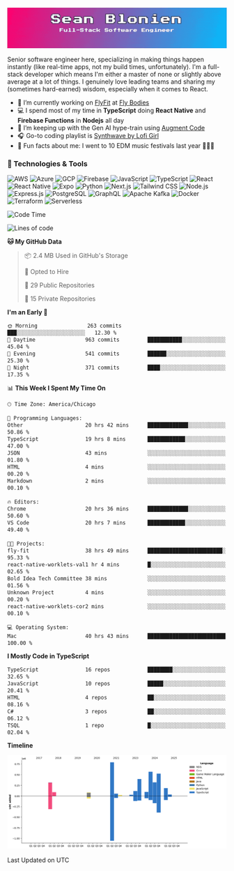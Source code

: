 ![](./assets/banner.gif)

Senior software engineer here, specializing in making things happen instantly (like real-time apps, not my build times, unfortunately). I'm a full-stack developer which means I'm either a master of none or slightly above average at a lot of things. I genuinely love leading teams and sharing my (sometimes hard-earned) wisdom, especially when it comes to React.

- 🏢 I’m currently working on [FlyFit](https://www.fly-bodies.com/flyfit-app) at [Fly Bodies](https://www.fly-bodies.com/)
- 💻 I spend most of my time in **TypeScript** doing **React Native** and **Firebase Functions** in **Nodejs** all day
- 🌱 I’m keeping up with the Gen AI hype-train using [Augment Code](https://www.augmentcode.com/)
- 🎧 Go-to coding playlist is [Synthwave by Lofi Girl](https://open.spotify.com/playlist/1YIe34rcmLjCYpY9wJoM2p?si=dec855ca26434c03)
- 🌈 Fun facts about me: I went to 10 EDM music festivals last year 🕺🏽🪩

### 🔧 Technologies & Tools

![AWS](https://img.shields.io/badge/AWS-FF9900?style=flat&logo=amazonaws&logoColor=white)
![Azure](https://img.shields.io/badge/Azure-0078D4?style=flat&logo=azure&logoColor=white)
![GCP](https://img.shields.io/badge/GCP-1f2937?style=flat&logo=googlecloud&logoColor=4285F4)
![Firebase](https://img.shields.io/badge/Firebase-1f2937?style=flat&logo=firebase&logoColor=FFCA28)
![JavaScript](https://img.shields.io/badge/JavaScript-1f2937?style=flat&logo=javascript&logoColor=F7DF1E)
![TypeScript](https://img.shields.io/badge/TypeScript-1f2937?style=flat&logo=typescript&logoColor=3178C6)
![React](https://img.shields.io/badge/React-1f2937?style=flat&logo=react&logoColor=61DAFB)
![React Native](https://img.shields.io/badge/React_Native-1f2937?style=flat&logo=react&logoColor=61DAFB)
![Expo](https://img.shields.io/badge/Expo-1f2937?style=flat&logo=expo&logoColor=000020)
![Python](https://img.shields.io/badge/Python-1f2937?style=flat&logo=python)
![Next.js](https://img.shields.io/badge/Next.js-1f2937?style=flat&logo=nextdotjs&logoColor=000000)
![Tailwind CSS](https://img.shields.io/badge/Tailwind_CSS-1f2937?style=flat&logo=tailwindcss&logoColor=065F46)
![Node.js](https://img.shields.io/badge/Node.js-1f2937?style=flat&logo=nodedotjs&logoColor=339933)
![Express.js](https://img.shields.io/badge/Express.js-1f2937?style=flat&logo=express&logoColor=000000)
![PostgreSQL](https://img.shields.io/badge/PostgreSQL-1f2937?style=flat&logo=postgresql&logoColor=4169E1)
![GraphQL](https://img.shields.io/badge/GraphQL-1f2937?style=flat&logo=graphql&logoColor=E10098)
![Apache Kafka](https://img.shields.io/badge/Apache_Kafka-1f2937?style=flat&logo=apachekafka&logoColor=231F20)
![Docker](https://img.shields.io/badge/Docker-1f2937?style=flat&logo=docker&logoColor=2496ED)
![Terraform](https://img.shields.io/badge/Terraform-1f2937?style=flat&logo=terraform&logoColor=7B42BC)
![Serverless](https://img.shields.io/badge/Serverless-1f2937?style=flat&logo=serverless&logoColor=FD5750)

<!--START_SECTION:waka-->
![Code Time](http://img.shields.io/badge/Code%20Time-4%2C433%20hrs%204%20mins-blue)

![Lines of code](https://img.shields.io/badge/From%20Hello%20World%20I%27ve%20Written-3.6%20million%20lines%20of%20code-blue)

**🐱 My GitHub Data** 

> 📦 2.4 MB Used in GitHub's Storage 
 > 
> 💼 Opted to Hire
 > 
> 📜 29 Public Repositories 
 > 
> 🔑 15 Private Repositories 
 > 
**I'm an Early 🐤** 

```text
🌞 Morning                263 commits         ███░░░░░░░░░░░░░░░░░░░░░░   12.30 % 
🌆 Daytime                963 commits         ███████████░░░░░░░░░░░░░░   45.04 % 
🌃 Evening                541 commits         ██████░░░░░░░░░░░░░░░░░░░   25.30 % 
🌙 Night                  371 commits         ████░░░░░░░░░░░░░░░░░░░░░   17.35 % 
```


📊 **This Week I Spent My Time On** 

```text
🕑︎ Time Zone: America/Chicago

💬 Programming Languages: 
Other                    20 hrs 42 mins      █████████████░░░░░░░░░░░░   50.86 % 
TypeScript               19 hrs 8 mins       ████████████░░░░░░░░░░░░░   47.00 % 
JSON                     43 mins             ░░░░░░░░░░░░░░░░░░░░░░░░░   01.80 % 
HTML                     4 mins              ░░░░░░░░░░░░░░░░░░░░░░░░░   00.20 % 
Markdown                 2 mins              ░░░░░░░░░░░░░░░░░░░░░░░░░   00.10 % 

🔥 Editors: 
Chrome                   20 hrs 36 mins      █████████████░░░░░░░░░░░░   50.60 % 
VS Code                  20 hrs 7 mins       ████████████░░░░░░░░░░░░░   49.40 % 

🐱‍💻 Projects: 
fly-fit                  38 hrs 49 mins      ████████████████████████░   95.33 % 
react-native-worklets-val1 hr 4 mins         █░░░░░░░░░░░░░░░░░░░░░░░░   02.65 % 
Bold Idea Tech Committee 38 mins             ░░░░░░░░░░░░░░░░░░░░░░░░░   01.56 % 
Unknown Project          4 mins              ░░░░░░░░░░░░░░░░░░░░░░░░░   00.20 % 
react-native-worklets-cor2 mins              ░░░░░░░░░░░░░░░░░░░░░░░░░   00.10 % 

💻 Operating System: 
Mac                      40 hrs 43 mins      █████████████████████████   100.00 % 
```

**I Mostly Code in TypeScript** 

```text
TypeScript               16 repos            ████████░░░░░░░░░░░░░░░░░   32.65 % 
JavaScript               10 repos            █████░░░░░░░░░░░░░░░░░░░░   20.41 % 
HTML                     4 repos             ██░░░░░░░░░░░░░░░░░░░░░░░   08.16 % 
C#                       3 repos             ██░░░░░░░░░░░░░░░░░░░░░░░   06.12 % 
TSQL                     1 repo              █░░░░░░░░░░░░░░░░░░░░░░░░   02.04 % 
```



**Timeline**

![Lines of Code chart](https://raw.githubusercontent.com/seanblonien/seanblonien/main/assets/bar_graph.png)


 Last Updated on  UTC
<!--END_SECTION:waka-->
